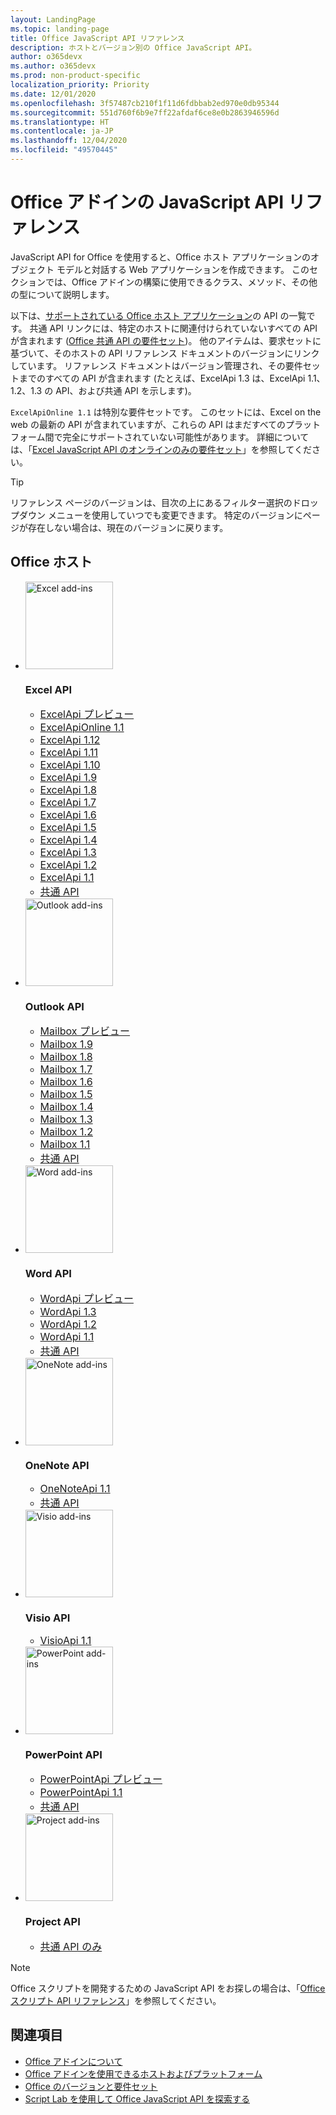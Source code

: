 ```yaml
---
layout: LandingPage
ms.topic: landing-page
title: Office JavaScript API リファレンス
description: ホストとバージョン別の Office JavaScript API。
author: o365devx
ms.author: o365devx
ms.prod: non-product-specific
localization_priority: Priority
ms.date: 12/01/2020
ms.openlocfilehash: 3f57487cb210f1f11d6fdbbab2ed970e0db95344
ms.sourcegitcommit: 551d760f6b9e7ff22afdaf6ce8e0b2863946596d
ms.translationtype: HT
ms.contentlocale: ja-JP
ms.lasthandoff: 12/04/2020
ms.locfileid: "49570445"
---
```

# <a name="office-add-ins-javascript-api-reference"></a>Office アドインの JavaScript API リファレンス

JavaScript API for Office を使用すると、Office ホスト アプリケーションのオブジェクト モデルと対話する Web アプリケーションを作成できます。 このセクションでは、Office アドインの構築に使用できるクラス、メソッド、その他の型について説明します。

以下は、[サポートされている Office ホスト アプリケーション](/office/dev/add-ins/overview/office-add-in-availability)の API の一覧です。 共通 API リンクには、特定のホストに関連付けられていないすべての API が含まれます ([Office 共通 API の要件セット](/office/dev/add-ins/reference/requirement-sets/office-add-in-requirement-sets))。 他のアイテムは、要求セットに基づいて、そのホストの API リファレンス ドキュメントのバージョンにリンクしています。 リファレンス ドキュメントはバージョン管理され、その要件セットまでのすべての API が含まれます (たとえば、ExcelApi 1.3 は、ExcelApi 1.1、1.2、1.3 の API、および共通 API を示します)。

`ExcelApiOnline 1.1` は特別な要件セットです。 このセットには、Excel on the web の最新の API が含まれていますが、これらの API はまだすべてのプラットフォーム間で完全にサポートされていない可能性があります。 詳細については、「[Excel JavaScript API のオンラインのみの要件セット](/office/dev/add-ins/reference/requirement-sets/excel-api-online-requirement-set)」を参照してください。

> [!TIP]
> リファレンス ページのバージョンは、目次の上にあるフィルター選択のドロップダウン メニューを使用していつでも変更できます。 特定のバージョンにページが存在しない場合は、現在のバージョンに戻ります。

<h2>Office ホスト</h2>

<ul class="cardsK panelContent cols cols3">
    <li>
        <div class="cardImageOuter">
            <div class="cardImage">
                <img src="https://docs.microsoft.com/javascript/api/overview/images/logo-excel.svg" alt="Excel add-ins" height="140" />
            </div>
        </div>
        <div class="cardText">
            <h3>Excel API</h3>
            <ul>
                <li><a style="font-size: 1rem;" href="/javascript/api/excel?view=excel-js-preview">ExcelApi プレビュー</a></li>
                <li><a style="font-size: 1rem;" href="/javascript/api/excel?view=excel-js-online">ExcelApiOnline 1.1</a></li>
                <li><a style="font-size: 1rem;" href="/javascript/api/excel?view=excel-js-1.12">ExcelApi 1.12</a></li>
                <li><a style="font-size: 1rem;" href="/javascript/api/excel?view=excel-js-1.11">ExcelApi 1.11</a></li>
                <li><a style="font-size: 1rem;" href="/javascript/api/excel?view=excel-js-1.10">ExcelApi 1.10</a></li>
                <li><a style="font-size: 1rem;" href="/javascript/api/excel?view=excel-js-1.9">ExcelApi 1.9</a></li>
                <li><a style="font-size: 1rem;" href="/javascript/api/excel?view=excel-js-1.8">ExcelApi 1.8</a></li>
                <li><a style="font-size: 1rem;" href="/javascript/api/excel?view=excel-js-1.7">ExcelApi 1.7</a></li>
                <li><a style="font-size: 1rem;" href="/javascript/api/excel?view=excel-js-1.6">ExcelApi 1.6</a></li>
                <li><a style="font-size: 1rem;" href="/javascript/api/excel?view=excel-js-1.5">ExcelApi 1.5</a></li>
                <li><a style="font-size: 1rem;" href="/javascript/api/excel?view=excel-js-1.4">ExcelApi 1.4</a></li>
                <li><a style="font-size: 1rem;" href="/javascript/api/excel?view=excel-js-1.3">ExcelApi 1.3</a></li>
                <li><a style="font-size: 1rem;" href="/javascript/api/excel?view=excel-js-1.2">ExcelApi 1.2</a></li>
                <li><a style="font-size: 1rem;" href="/javascript/api/excel?view=excel-js-1.1">ExcelApi 1.1</a></li>
                <li><a style="font-size: 1rem;" href="/javascript/api/office?view=excel-js-preview">共通 API</a></li>
            </ul>
        </div>
    </li>
    <li>
        <div class="cardImageOuter">
            <div class="cardImage">
                <img src="https://docs.microsoft.com/javascript/api/overview/images/logo-outlook.svg" alt="Outlook add-ins" height="140" />
            </div>
        </div>
        <div class="cardText">
            <h3>Outlook API</h3>
            <ul>
                <li><a style="font-size: 1rem;" href="/javascript/api/outlook?view=outlook-js-preview">Mailbox プレビュー</a></li>
                <li><a style="font-size: 1rem;" href="/javascript/api/outlook?view=outlook-js-1.9">Mailbox 1.9</a></li>
                <li><a style="font-size: 1rem;" href="/javascript/api/outlook?view=outlook-js-1.8">Mailbox 1.8</a></li>
                <li><a style="font-size: 1rem;" href="/javascript/api/outlook?view=outlook-js-1.7">Mailbox 1.7</a></li>
                <li><a style="font-size: 1rem;" href="/javascript/api/outlook?view=outlook-js-1.6">Mailbox 1.6</a></li>
                <li><a style="font-size: 1rem;" href="/javascript/api/outlook?view=outlook-js-1.5">Mailbox 1.5</a></li>
                <li><a style="font-size: 1rem;" href="/javascript/api/outlook?view=outlook-js-1.4">Mailbox 1.4</a></li>
                <li><a style="font-size: 1rem;" href="/javascript/api/outlook?view=outlook-js-1.3">Mailbox 1.3</a></li>
                <li><a style="font-size: 1rem;" href="/javascript/api/outlook?view=outlook-js-1.2">Mailbox 1.2</a></li>
                <li><a style="font-size: 1rem;" href="/javascript/api/outlook?view=outlook-js-1.1">Mailbox 1.1</a></li>
                <li><a style="font-size: 1rem;" href="/javascript/api/office?view=outlook-js-preview">共通 API</a></li>
            </ul>
        </div>
    </li>
    <li>
        <div class="cardImageOuter">
            <div class="cardImage">
                <img src="https://docs.microsoft.com/javascript/api/overview/images/logo-word.svg" alt="Word add-ins" height="140" />
            </div>
        </div>
        <div class="cardText">
            <h3>Word API</h3>
            <ul>
                <li><a style="font-size: 1rem;" href="/javascript/api/word?view=word-js-preview">WordApi プレビュー</a></li>
                <li><a style="font-size: 1rem;" href="/javascript/api/word?view=word-js-1.3">WordApi 1.3</a></li>
                <li><a style="font-size: 1rem;" href="/javascript/api/word?view=word-js-1.2">WordApi 1.2</a></li>
                <li><a style="font-size: 1rem;" href="/javascript/api/word?view=word-js-1.1">WordApi 1.1</a></li>
                <li><a style="font-size: 1rem;" href="/javascript/api/office?view=word-js-preview">共通 API</a></li>
            </ul>
        </div>
    </li>
    <li>
        <div class="cardImageOuter">
            <div class="cardImage">
                <img src="https://docs.microsoft.com/javascript/api/overview/images/logo-onenote.svg" alt="OneNote add-ins" height="140" />
            </div>
        </div>
        <div class="cardText">
            <h3>OneNote API</h3>
            <ul>
                <li><a style="font-size: 1rem;" href="/javascript/api/onenote?view=onenote-js-1.1">OneNoteApi 1.1</a></li>
                <li><a style="font-size: 1rem;" href="/javascript/api/office?view=onenote-js-1.1">共通 API</a></li>
            </ul>
        </div>
    </li>
    <li>
        <div class="cardImageOuter">
            <div class="cardImage">
                <img src="https://docs.microsoft.com/javascript/api/overview/images/logo-visio.svg" alt="Visio add-ins" height="140" />
            </div>
        </div>
        <div class="cardText">
            <h3>Visio API</h3>
            <ul>
                <li><a style="font-size: 1rem;" href="/javascript/api/visio?view=visio-js-1.1">VisioApi 1.1</a></li>
            </ul>
        </div>
    </li>
    <li>
        <div class="cardImageOuter">
            <div class="cardImage">
                <img src="https://docs.microsoft.com/javascript/api/overview/images/logo-powerpoint.svg" alt="PowerPoint add-ins" height="140" />
            </div>
        </div>
        <div class="cardText">
            <h3>PowerPoint API</h3>
            <ul>
                <li><a style="font-size: 1rem;" href="/javascript/api/powerpoint?view=powerpoint-js-preview">PowerPointApi プレビュー</a></li>
                <li><a style="font-size: 1rem;" href="/javascript/api/powerpoint?view=powerpoint-js-1.1">PowerPointApi 1.1</a></li>
                <li><a style="font-size: 1rem;" href="/javascript/api/office?view=powerpoint-js-preview">共通 API</a></li>
            </ul>
        </div>
    </li>
    <li>
        <div class="cardImageOuter">
            <div class="cardImage">
                <img src="https://docs.microsoft.com/javascript/api/overview/images/logo-project.svg" alt="Project add-ins" height="140" />
            </div>
        </div>
        <div class="cardText">
            <h3>Project API</h3>
            <ul>
                <li><a style="font-size: 1rem;" href="/javascript/api/office?view=common-js">共通 API のみ</a></li>
            </ul>
        </div>
    </li>
</ul>

> [!NOTE]
> Office スクリプトを開発するための JavaScript API をお探しの場合は、「[Office スクリプト API リファレンス](/javascript/api/office-scripts/overview)」を参照してください。

## <a name="see-also"></a>関連項目

- [Office アドインについて](/office/dev/add-ins/overview)
- [Office アドインを使用できるホストおよびプラットフォーム](/office/dev/add-ins/overview/office-add-in-availability)
- [Office のバージョンと要件セット](/office/dev/add-ins/develop/office-versions-and-requirement-sets)
- [Script Lab を使用して Office JavaScript API を探索する](/office/dev/add-ins/overview/explore-with-script-lab)
